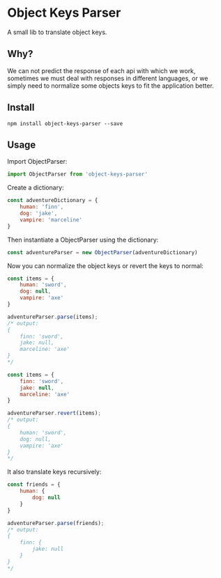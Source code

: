# Object Keys Parser

A small lib to translate object keys.

## Why?

We can not predict the response of each api with which we work, sometimes we must deal with responses in different languages, or we simply need to normalize some objects keys to fit the application better.

## Install

```npm install object-keys-parser --save```

## Usage

Import ObjectParser:

```javascript
import ObjectParser from 'object-keys-parser'
```

Create a dictionary:

```javascript
const adventureDictionary = {
    human: 'finn',
    dog: 'jake',
    vampire: 'marceline'
}
```

Then instantiate a ObjectParser using the dictionary:

```javascript
const adventureParser = new ObjectParser(adventureDictionary)
```

Now you can normalize the object keys or revert the keys to normal:

```javascript
const items = {
    human: 'sword',
    dog: null,
    vampire: 'axe'
}

adventureParser.parse(items);
/* output:
{
    finn: 'sword',
    jake: null,
    marceline: 'axe'
}
*/
```

```javascript
const items = {
    finn: 'sword',
    jake: null,
    marceline: 'axe'
}

adventureParser.revert(items);
/* output:
{
    human: 'sword',
    dog: null,
    vampire: 'axe'
}
*/
```

It also translate keys recursively:

```javascript
const friends = {
    human: {
        dog: null
    }
}

adventureParser.parse(friends);
/* output:
{
    finn: {
        jake: null
    }
}
*/
```
